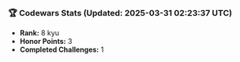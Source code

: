 ### 🏆 Codewars Stats (Updated: 2025-03-31 02:23:37 UTC)

- **Rank:** 8 kyu
- **Honor Points:** 3
- **Completed Challenges:** 1
